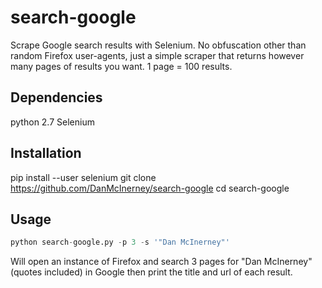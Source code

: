 search-google
=============

Scrape Google search results with Selenium. No obfuscation other than random Firefox user-agents, just a simple scraper that returns however many pages of results you want. 1 page = 100 results. 

Dependencies
-------
python 2.7
Selenium


Installation
-------
pip install --user selenium
git clone https://github.com/DanMcInerney/search-google
cd search-google


Usage
-----
```python
python search-google.py -p 3 -s '"Dan McInerney"'
```

Will open an instance of Firefox and search 3 pages for "Dan McInerney" (quotes included) in Google then print the title and url of each result.

